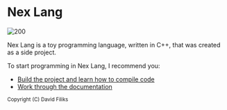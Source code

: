 # Nex Lang
![200](https://github.com/user-attachments/assets/9367157b-5e23-456f-8ee4-9d0b346dc0c8)

Nex Lang is a toy programming language, written in C++, that was created as a side project.

To start programming in Nex Lang, I recommend you:
- [Build the project and learn how to compile code](INFO.md)
- [Work through the documentation](docs/DOCS.pdf)

<sub> Copyright (C) David Filiks </sub>
